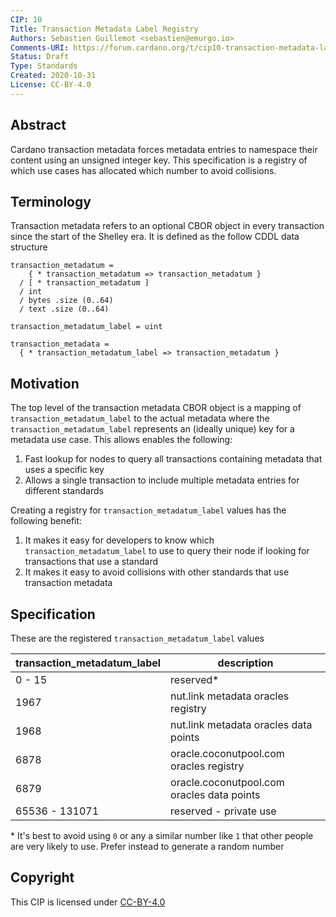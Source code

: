 ```yaml
---
CIP: 10
Title: Transaction Metadata Label Registry
Authors: Sebastien Guillemot <sebastien@emurgo.io>
Comments-URI: https://forum.cardano.org/t/cip10-transaction-metadata-label-registry/41746
Status: Draft
Type: Standards
Created: 2020-10-31
License: CC-BY-4.0
---
```


## Abstract

Cardano transaction metadata forces metadata entries to namespace their content using an unsigned integer key. This specification is a registry of which use cases has allocated which number to avoid collisions.

## Terminology

Transaction metadata refers to an optional CBOR object in every transaction since the start of the Shelley era. It is defined as the follow CDDL data structure

```
transaction_metadatum =
    { * transaction_metadatum => transaction_metadatum }
  / [ * transaction_metadatum ]
  / int
  / bytes .size (0..64)
  / text .size (0..64)

transaction_metadatum_label = uint

transaction_metadata =
  { * transaction_metadatum_label => transaction_metadatum }
```

## Motivation

The top level of the transaction metadata CBOR object is a mapping of `transaction_metadatum_label` to the actual metadata where the `transaction_metadatum_label` represents an (ideally unique) key for a metadata use case. This allows enables the following:

1) Fast lookup for nodes to query all transactions containing metadata that uses a specific key
2) Allows a single transaction to include multiple metadata entries for different standards

Creating a registry for `transaction_metadatum_label` values has the following benefit:

1) It makes it easy for developers to know which `transaction_metadatum_label` to use to query their node if looking for transactions that use a standard
2) It makes it easy to avoid collisions with other standards that use transaction metadata

## Specification

These are the registered `transaction_metadatum_label` values

transaction_metadatum_label | description
----------------------------|-----------------------
0 - 15                      | reserved*
1967                        | nut.link metadata oracles registry
1968                        | nut.link metadata oracles data points
6878                        | oracle.coconutpool.com oracles registry
6879                        | oracle.coconutpool.com oracles data points
65536 - 131071              | reserved - private use

\* It's best to avoid using `0` or any a similar number like `1` that other people are very likely to use. Prefer instead to generate a random number

## Copyright

This CIP is licensed under [CC-BY-4.0](https://creativecommons.org/licenses/by/4.0/legalcode)
